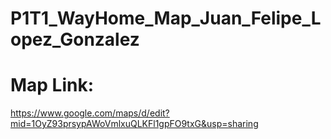 # P1T1_WayHome_Map_Juan_Felipe_Lopez_Gonzalez

# Map Link:
https://www.google.com/maps/d/edit?mid=1OyZ93prsypAWoVmlxuQLKFl1gpFO9txG&usp=sharing
